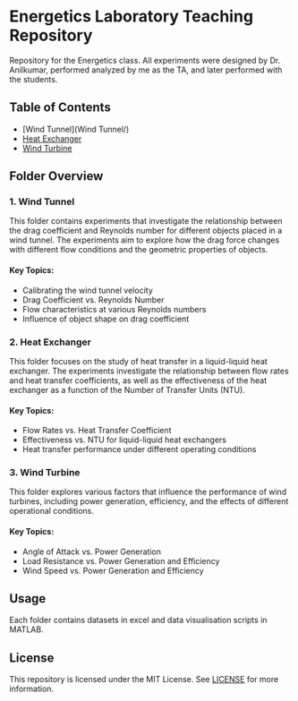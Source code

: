 # Energetics Laboratory Teaching Repository

Repository for the Energetics class. All experiments were designed by Dr. Anilkumar, performed analyzed by me as the TA, and later performed with the students. 

## Table of Contents
- [Wind Tunnel](Wind Tunnel/)
- [Heat Exchanger](#heat-exchanger)
- [Wind Turbine](#wind-turbine)
  
## Folder Overview

### 1. Wind Tunnel
This folder contains experiments that investigate the relationship between the drag coefficient and Reynolds number for different objects placed in a wind tunnel. The experiments aim to explore how the drag force changes with different flow conditions and the geometric properties of objects.

#### Key Topics:
- Calibrating the wind tunnel velocity
- Drag Coefficient vs. Reynolds Number
- Flow characteristics at various Reynolds numbers
- Influence of object shape on drag coefficient

### 2. Heat Exchanger
This folder focuses on the study of heat transfer in a liquid-liquid heat exchanger. The experiments investigate the relationship between flow rates and heat transfer coefficients, as well as the effectiveness of the heat exchanger as a function of the Number of Transfer Units (NTU).

#### Key Topics:
- Flow Rates vs. Heat Transfer Coefficient
- Effectiveness vs. NTU for liquid-liquid heat exchangers
- Heat transfer performance under different operating conditions

### 3. Wind Turbine
This folder explores various factors that influence the performance of wind turbines, including power generation, efficiency, and the effects of different operational conditions.

#### Key Topics:
- Angle of Attack vs. Power Generation
- Load Resistance vs. Power Generation and Efficiency
- Wind Speed vs. Power Generation and Efficiency

## Usage

Each folder contains datasets in excel and data visualisation scripts in MATLAB.

## License
This repository is licensed under the MIT License. See [LICENSE](LICENSE) for more information.





